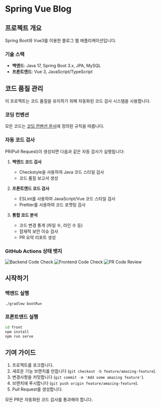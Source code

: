# Spring Vue Blog

## 프로젝트 개요
Spring Boot와 Vue3를 이용한 블로그 웹 애플리케이션입니다.

### 기술 스택
- **백엔드**: Java 17, Spring Boot 3.x, JPA, MySQL
- **프론트엔드**: Vue 3, JavaScript/TypeScript

## 코드 품질 관리

이 프로젝트는 코드 품질을 유지하기 위해 자동화된 코드 검사 시스템을 사용합니다.

### 코딩 컨벤션

모든 코드는 [코딩 컨벤션 문서](./CODING_CONVENTION.md)에 정의된 규칙을 따릅니다.

### 자동 코드 검사

PR(Pull Request)이 생성되면 다음과 같은 자동 검사가 실행됩니다:

1. **백엔드 코드 검사**
   - Checkstyle을 사용하여 Java 코드 스타일 검사
   - 코드 품질 보고서 생성

2. **프론트엔드 코드 검사**
   - ESLint를 사용하여 JavaScript/Vue 코드 스타일 검사
   - Prettier를 사용하여 코드 포맷팅 검사
   
3. **통합 코드 분석**
   - 코드 변경 통계 (파일 수, 라인 수 등)
   - 잠재적 보안 이슈 검사
   - PR 요약 리포트 생성

### GitHub Actions 상태 뱃지
![Backend Code Check](https://github.com/jichang-lee/spring_vue_blog/actions/workflows/backend-check.yml/badge.svg)
![Frontend Code Check](https://github.com/jichang-lee/spring_vue_blog/actions/workflows/frontend-check.yml/badge.svg)
![PR Code Review](https://github.com/jichang-lee/spring_vue_blog/actions/workflows/pr-code-review.yml/badge.svg)

## 시작하기

### 백엔드 실행
```bash
./gradlew bootRun
```

### 프론트엔드 실행
```bash
cd front
npm install
npm run serve
```

## 기여 가이드

1. 프로젝트를 포크합니다.
2. 새로운 기능 브랜치를 만듭니다 (`git checkout -b feature/amazing-feature`).
3. 변경사항을 커밋합니다 (`git commit -m 'Add some amazing feature'`).
4. 브랜치에 푸시합니다 (`git push origin feature/amazing-feature`).
5. Pull Request를 생성합니다.

모든 PR은 자동화된 코드 검사를 통과해야 합니다.
